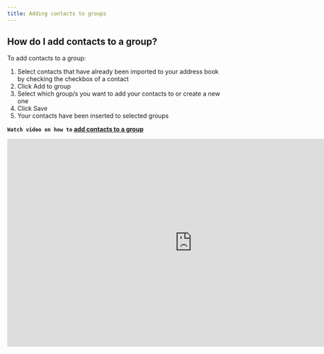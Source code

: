 ```yaml
---
title: Adding contacts to groups
---
```


## How do I add contacts to a group?
To add contacts to a group:
1.	Select contacts that have already been imported to your address book by checking the checkbox of a contact
2.	Click Add to group
3.	Select which group/s you want to add your contacts to or create a new one
4.	Click Save
5.	Your contacts have been inserted to selected groups

**`Watch video on how to` [add contacts to a group](https://www.youtube.com/watch?v=X-nUvyop6kc&t=0s&list=PL3m8jKRwlM0txr-UZh7G0Ul4MTD3Wh2Q7&index=4)**

<iframe width="854" height="480" src="https://www.youtube.com/embed/X-nUvyop6kc?list=PL3m8jKRwlM0txr-UZh7G0Ul4MTD3Wh2Q7" frameborder="0" allow="autoplay; encrypted-media" allowfullscreen></iframe>
